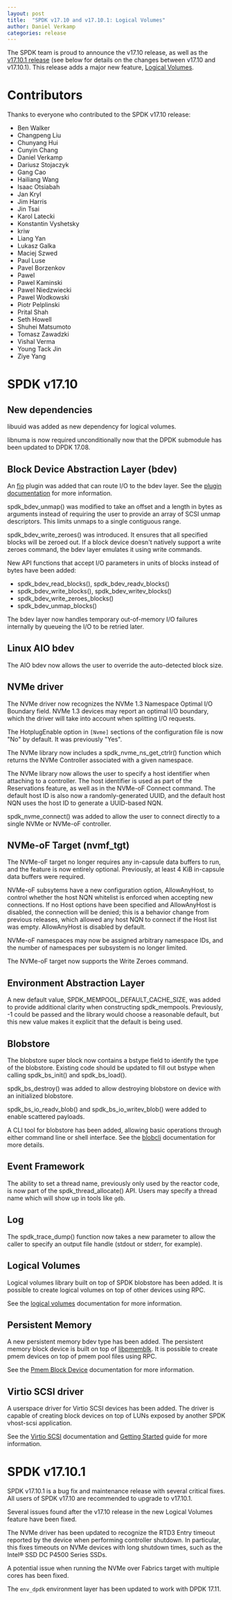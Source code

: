 ```yaml
---
layout: post
title:  "SPDK v17.10 and v17.10.1: Logical Volumes"
author: Daniel Verkamp
categories: release
---
```


The SPDK team is proud to announce the v17.10 release,
as well as the [v17.10.1 release](https://github.com/spdk/spdk/releases/tag/v17.10.1)
(see below for details on the changes between v17.10 and v17.10.1).
This release adds a major new feature, [Logical Volumes](http://www.spdk.io/doc/logical_volumes.html).

# Contributors

Thanks to everyone who contributed to the SPDK v17.10 release:

- Ben Walker
- Changpeng Liu
- Chunyang Hui
- Cunyin Chang
- Daniel Verkamp
- Dariusz Stojaczyk
- Gang Cao
- Hailiang Wang
- Isaac Otsiabah
- Jan Kryl
- Jim Harris
- Jin Tsai
- Karol Latecki
- Konstantin Vyshetsky
- kriw
- Liang Yan
- Lukasz Galka
- Maciej Szwed
- Paul Luse
- Pavel Borzenkov
- Pawel
- Pawel Kaminski
- Pawel Niedzwiecki
- Pawel Wodkowski
- Piotr Pelplinski
- Prital Shah
- Seth Howell
- Shuhei Matsumoto
- Tomasz Zawadzki
- Vishal Verma
- Young Tack Jin
- Ziye Yang

# SPDK v17.10

## New dependencies

libuuid was added as new dependency for logical volumes.

libnuma is now required unconditionally now that the DPDK submodule has been updated to DPDK 17.08.

## Block Device Abstraction Layer (bdev)

An [fio](http://github.com/axboe/fio) plugin was added that can route
I/O to the bdev layer. See the [plugin documentation](https://github.com/spdk/spdk/tree/master/examples/bdev/fio_plugin/)
for more information.

spdk_bdev_unmap() was modified to take an offset and a length in bytes as
arguments instead of requiring the user to provide an array of SCSI
unmap descriptors. This limits unmaps to a single contiguous range.

spdk_bdev_write_zeroes() was introduced.  It ensures that all specified blocks will be zeroed out.
If a block device doesn't natively support a write zeroes command, the bdev layer emulates it using
write commands.

New API functions that accept I/O parameters in units of blocks instead of bytes
have been added:
- spdk_bdev_read_blocks(), spdk_bdev_readv_blocks()
- spdk_bdev_write_blocks(), spdk_bdev_writev_blocks()
- spdk_bdev_write_zeroes_blocks()
- spdk_bdev_unmap_blocks()

The bdev layer now handles temporary out-of-memory I/O failures internally by queueing the I/O to be
retried later.

## Linux AIO bdev

The AIO bdev now allows the user to override the auto-detected block size.

## NVMe driver

The NVMe driver now recognizes the NVMe 1.3 Namespace Optimal I/O Boundary field.
NVMe 1.3 devices may report an optimal I/O boundary, which the driver will take
into account when splitting I/O requests.

The HotplugEnable option in `[Nvme]` sections of the configuration file is now
"No" by default. It was previously "Yes".

The NVMe library now includes a spdk_nvme_ns_get_ctrlr() function which returns the
NVMe Controller associated with a given namespace.

The NVMe library now allows the user to specify a host identifier when attaching
to a controller.  The host identifier is used as part of the Reservations feature,
as well as in the NVMe-oF Connect command.  The default host ID is also now a
randomly-generated UUID, and the default host NQN uses the host ID to generate
a UUID-based NQN.

spdk_nvme_connect() was added to allow the user to connect directly to a single
NVMe or NVMe-oF controller.

## NVMe-oF Target (nvmf_tgt)

The NVMe-oF target no longer requires any in-capsule data buffers to run, and
the feature is now entirely optional. Previously, at least 4 KiB in-capsule
data buffers were required.

NVMe-oF subsytems have a new configuration option, AllowAnyHost, to control
whether the host NQN whitelist is enforced when accepting new connections.
If no Host options have been specified and AllowAnyHost is disabled, the
connection will be denied; this is a behavior change from previous releases,
which allowed any host NQN to connect if the Host list was empty.
AllowAnyHost is disabled by default.

NVMe-oF namespaces may now be assigned arbitrary namespace IDs, and the number
of namespaces per subsystem is no longer limited.

The NVMe-oF target now supports the Write Zeroes command.

## Environment Abstraction Layer

A new default value, SPDK_MEMPOOL_DEFAULT_CACHE_SIZE, was added to provide
additional clarity when constructing spdk_mempools. Previously, -1 could be
passed and the library would choose a reasonable default, but this new value
makes it explicit that the default is being used.

## Blobstore

The blobstore super block now contains a bstype field to identify the type of the blobstore.
Existing code should be updated to fill out bstype when calling spdk_bs_init() and spdk_bs_load().

spdk_bs_destroy() was added to allow destroying blobstore on device
with an initialized blobstore.

spdk_bs_io_readv_blob() and spdk_bs_io_writev_blob() were added to enable
scattered payloads.

A CLI tool for blobstore has been added, allowing basic operations through either command
line or shell interface.  See the [blobcli](https://github.com/spdk/spdk/tree/master/examples/blob/cli)
documentation for more details.

## Event Framework

The ability to set a thread name, previously only used by the reactor code, is
now part of the spdk_thread_allocate() API.  Users may specify a thread name
which will show up in tools like `gdb`.

## Log

The spdk_trace_dump() function now takes a new parameter to allow the caller to
specify an output file handle (stdout or stderr, for example).

## Logical Volumes

Logical volumes library built on top of SPDK blobstore has been added.
It is possible to create logical volumes on top of other devices using RPC.

See the [logical volumes](http://www.spdk.io/doc/logical_volumes.html) documentation for more information.

## Persistent Memory

A new persistent memory bdev type has been added.
The persistent memory block device is built on top of [libpmemblk](http://pmem.io/nvml/libpmemblk/).
It is possible to create pmem devices on top of pmem pool files using RPC.

See the [Pmem Block Device](http://www.spdk.io/doc/bdev.html#bdev_config_pmem) documentation for more information.

## Virtio SCSI driver

A userspace driver for Virtio SCSI devices has been added.
The driver is capable of creating block devices on top of LUNs exposed by another SPDK vhost-scsi application.

See the [Virtio SCSI](http://www.spdk.io/doc/virtio.html) documentation and [Getting Started](http://www.spdk.io/doc/bdev.html#bdev_config_virtio_scsi) guide for more information.

# SPDK v17.10.1

SPDK v17.10.1 is a bug fix and maintenance release with several critical fixes.
All users of SPDK v17.10 are recommended to upgrade to v17.10.1.

Several issues found after the v17.10 release in the new Logical Volumes feature have
been fixed.

The NVMe driver has been updated to recognize the RTD3 Entry timeout reported by the
device when performing controller shutdown.  In particular, this fixes timeouts on NVMe
devices with long shutdown times, such as the Intel® SSD DC P4500 Series SSDs.

A potential issue when running the NVMe over Fabrics target with multiple cores has
been fixed.

The `env_dpdk` environment layer has been updated to work with DPDK 17.11.

